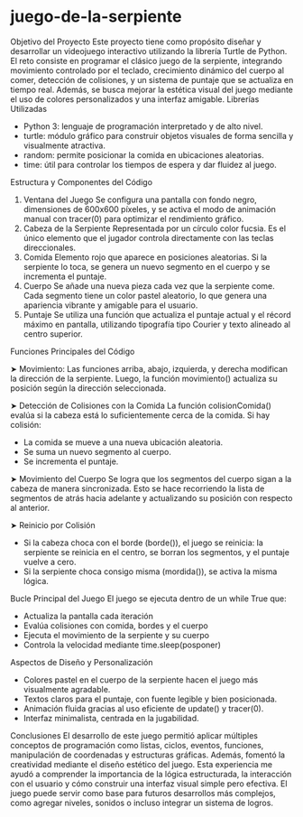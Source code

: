 # juego-de-la-serpiente
 Objetivo del Proyecto
Este proyecto tiene como propósito diseñar y desarrollar un videojuego interactivo utilizando la librería Turtle de Python. El reto consiste en programar el clásico juego de la serpiente, integrando movimiento controlado por el teclado, crecimiento dinámico del cuerpo al comer, detección de colisiones, y un sistema de puntaje que se actualiza en tiempo real. Además, se busca mejorar la estética visual del juego mediante el uso de colores personalizados y una interfaz amigable.
Librerías Utilizadas
- Python 3: lenguaje de programación interpretado y de alto nivel.
- turtle: módulo gráfico para construir objetos visuales de forma sencilla y visualmente atractiva.
- random: permite posicionar la comida en ubicaciones aleatorias.
- time: útil para controlar los tiempos de espera y dar fluidez al juego.

 Estructura y Componentes del Código
1. Ventana del Juego
Se configura una pantalla con fondo negro, dimensiones de 600x600 píxeles, y se activa el modo de animación manual con tracer(0) para optimizar el rendimiento gráfico.
 2. Cabeza de la Serpiente
Representada por un círculo color fucsia. Es el único elemento que el jugador controla directamente con las teclas direccionales.
 3. Comida
Elemento rojo que aparece en posiciones aleatorias. Si la serpiente lo toca, se genera un nuevo segmento en el cuerpo y se incrementa el puntaje.
 4. Cuerpo
Se añade una nueva pieza cada vez que la serpiente come. Cada segmento tiene un color pastel aleatorio, lo que genera una apariencia vibrante y amigable para el usuario.
 5. Puntaje
Se utiliza una función que actualiza el puntaje actual y el récord máximo en pantalla, utilizando tipografía tipo Courier y texto alineado al centro superior.

 Funciones Principales del Código

➤ Movimiento:
Las funciones arriba, abajo, izquierda, y derecha modifican la dirección de la serpiente. Luego, la función movimiento() actualiza su posición según la dirección seleccionada.

➤ Detección de Colisiones con la Comida
La función colisionComida() evalúa si la cabeza está lo suficientemente cerca de la comida. Si hay colisión:
- La comida se mueve a una nueva ubicación aleatoria.
- Se suma un nuevo segmento al cuerpo.
- Se incrementa el puntaje.
  
➤ Movimiento del Cuerpo
Se logra que los segmentos del cuerpo sigan a la cabeza de manera sincronizada. Esto se hace recorriendo la lista de segmentos de atrás hacia adelante y actualizando su posición con respecto al anterior.

➤ Reinicio por Colisión
- Si la cabeza choca con el borde (borde()), el juego se reinicia: la serpiente se reinicia en el centro, se borran los segmentos, y el puntaje vuelve a cero.
- Si la serpiente choca consigo misma (mordida()), se activa la misma lógica.

Bucle Principal del Juego
El juego se ejecuta dentro de un while True que:
- Actualiza la pantalla cada iteración
- Evalúa colisiones con comida, bordes y el cuerpo
- Ejecuta el movimiento de la serpiente y su cuerpo
- Controla la velocidad mediante time.sleep(posponer)

 Aspectos de Diseño y Personalización
- Colores pastel en el cuerpo de la serpiente hacen el juego más visualmente agradable.
- Textos claros para el puntaje, con fuente legible y bien posicionada.
- Animación fluida gracias al uso eficiente de update() y tracer(0).
- Interfaz minimalista, centrada en la jugabilidad.

 Conclusiones
El desarrollo de este juego permitió aplicar múltiples conceptos de programación como listas, ciclos, eventos, funciones, manipulación de coordenadas y estructuras gráficas. Además, fomentó la creatividad mediante el diseño estético del juego.
Esta experiencia me ayudó a comprender la importancia de la lógica estructurada, la interacción con el usuario y cómo construir una interfaz visual simple pero efectiva. El juego puede servir como base para futuros desarrollos más complejos, como agregar niveles, sonidos o incluso integrar un sistema de logros.

